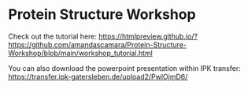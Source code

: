 # Protein Structure Workshop
Check out the tutorial here:
https://htmlpreview.github.io/?https://github.com/amandascamara/Protein-Structure-Workshop/blob/main/workshop_tutorial.html

You can also download the powerpoint presentation within IPK transfer:
https://transfer.ipk-gatersleben.de/upload2/PwlOjmD6/
